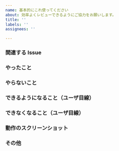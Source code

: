 ```yaml
---
name: 基本的にこれ使ってください
about: 効率よくレビューできるようにご協力をお願いします。
title: ''
labels: ''
assignees: ''

---
```


### 関連する Issue
<!-- close #XXX で書くとリンクできて楽です -->


### やったこと
<!-- このプルリクで何をしたのか？ -->


### やらないこと
<!-- このプルリクでやらないことは何か？（あれば。無いなら「無し」でOK）（やらない場合は、いつやるのかを明記する。） -->


### できるようになること（ユーザ目線）
<!-- 何ができるようになるのか？（あれば。無いなら「無し」でOK） -->


### できなくなること（ユーザ目線）
<!-- 何ができなくなるのか？（あれば。無いなら「無し」でOK） -->


### 動作のスクリーンショット
<!-- スクリーンショットか動画でお願いします -->


### その他
<!-- レビューに関して何か気になることや注意してほしい点を書く -->
